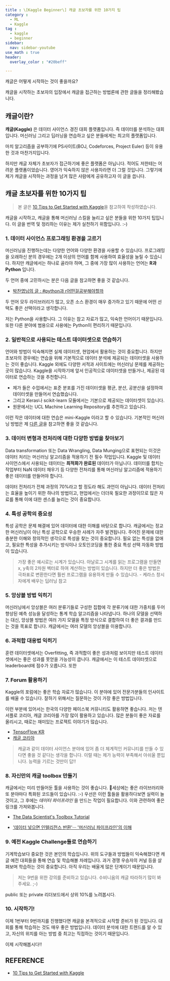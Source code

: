 ```yaml
---
title : \[Kaggle Beginner\] 캐글 초보자를 위한 10가지 팁
category :
  - ML
  - Kaggle
tag :
  - kaggle
  - beginner
sidebar:
  nav: sidebar-youtube
use_math : true
header:
  overlay_color : "#20beff"

---
```


캐글은 어떻게 시작하는 것이 좋을까요?

캐글을 시작하는 초보자의 입장에서 캐글을 접근하는 방법론에 관한 글들을 정리해봤습니다.

## 캐글이란?

**캐글(Kaggle)** 은 데이터 사이언스 경진 대회 플랫폼입니다. 즉 데이터를 분석하는 대회입니다.
머신러닝 그리고 딥러닝을 연습하고 싶은 분들에게는 최고의 플랫폼입니다.

마치 알고리즘을 공부하기에 PS사이트(BOJ, Codeforces, Project Euler) 등이 유용한 것과 마찬가지입니다.

하지만 캐글 자체가 초보자가 접근하기에 좋은 플랫폼은 아닙니다. 적어도 저한테는 어려운 플랫폼이었습니다.
영어가 익숙하지 않은 사용자라면 더 그럴 것입니다. 그렇기에 제가 캐글을 시작하는 과정을 남겨 많은 사람에게 공유하고자 이 글을 씁니다.



## 캐글 초보자를 위한 10가지 팁

> 본 글은 [10 Tips to Get Started with Kaggle](https://opendatascience.com/10-tips-to-get-started-with-kaggle/)을 참고하여 작성하였습니다.

캐글을 시작하고, 캐글을 통해 머신러닝 스킬을 늘리고 싶은 분들을 위한 10가지 팁입니다.
이 글을 번역 및 정리하는 이유는 제가 실천하기 위함입니다. :-)

### 1. 데이터 사이언스 프로그래밍 환경을 고르기

머신러닝을 진행하는데는 다양한 언어와 다양한 환경을 사용할 수 있습니다.
프로그래밍을 오래하신 분의 경우에는 2개 이상의 언어를 함께 사용하여 효율성을 늘릴 수 있습니다.
하지만 캐글에서는 하나로 골라야 하며, 그 중에 가장 많이 사용하는 언어는 **R과 Python** 입니다.

두 언어 중에 고민하시는 분은 다음 글을 참고하면 좋을 것 같습니다.

- [박찬엽님의 글 : #python과 r어떤걸공부해야할까](https://www.facebook.com/story.php?story_fbid=2272737092766126&id=100000895736862&ref=bookmarks)

두 언어 모두 라이브러리가 많고, 오픈 소스 환경이 매우 증가하고 있기 때문에 어떤 선택도 좋은 선택이라고 생각합니다.

저는 Python을 사용합니다. 그 이유는 참고 자료가 많고, 익숙한 언어이기 때문입니다.
또한 다른 분야에 범용으로 사용에는 Python이 편리하기 때문입니다.

### 2. 일반적으로 사용되는 테스트 데이터셋으로 연습하기

언어와 방법이 익숙해지면 실제 데이터셋, 현업에서 활용하는 것이 중요합니다.
하지만 초보자의 경우에는 연습을 위해 기본적으로 데이터 분석에 제공되는 데이터셋을 사용하는 것이 좋습니다.
Kaggle 외에도 다양한 서적과 사이트에는 머신러닝 문제를 제공하는 곳이 많습니다.
Kaggle을 시작하기에 앞서 인공적으로 데이터셋을 만들거나, 제공된 데이터로 연습하는 것을 추천합니다.

- 제가 들은 수업에서는 표준 분포를 가진 데이터셋을 평균, 분산, 공분산을 설정하여 데이터셋을 만들어서 연습했습니다.
- 그리고 Keras나 scikit-learn 모듈에서는 기본으로 제공되는 데이터셋이 있습니다.
- 원문에서는 UCL Machine Learning Repository를 추천하고 있습니다.

이런 작은 데이터에 대한 연습은 mini-Kaggle 이라고 할 수 있습니다. 기본적인 머신러닝 방법은 제 [다른 글](./MLwithPython)을 참고하면 좋을 것 같습니다.

### 3. 데이터 변형과 전처리에 대한 다양한 방법을 찾아보기

Data transformation 또는 Data Wrangling, Data Munging으로 표현되는 이것은 데이터 처리는 머신러닝 알고리즘을 적용하기 전 필수 작업입니다. Kaggle 및 데이터 사이언스에서 사용되는 데이터는 **최적화가 완료된** 데이터가 아닙니다.
데이터를 합치는 작업부터 NaN 데이터 채우기 등 다양한 전처리를 통해 머신러닝 알고리즘에 적용하기 좋은 데이터를 만들어야 합니다.

데이터 전처리가 전체 과정의 70%라고 할 정도라 해도 과언이 아닙니다. 데이터 전처리는 효율을 높이기 위한 하나의 방법이고, 현업에서는 더더욱 필요한 과정이므로 많은 자료를 통해 이에 대한 센스를 늘리는 것이 중요합니다.

### 4. 특성 공학의 중요성

특성 공학은 문제 해결에 있어 데이터에 대한 이해를 바탕으로 합니다. 캐글에서는 정교한 머신러닝이 아닌 특성 공학으로 우승한 사례가 자주 발견됩니다. 주어진 문제에 대한 충분한 이해와 창의적인 생각으로 특성을 찾는 것이 중요합니다. 필요 없는 특성을 없애고, 필요한 특성을 추가시키는 방식이나 오토인코딩을 통한 중요 특성 선택 자동화 방법이 있습니다.

> 가장 좋은 예시로는 시계가 있습니다. 아날로그 시계를 읽는 프로그램을 만들면 x, y축의 2차원 벡터로 하여 계산하는 방법이 있습니다. 하지만 더 좋은 방법은 극좌표로 변환한다면 훨씬 프로그램을 유용하게 만들 수 있습니다. - 케라스 창시자에게 배우는 딥러닝 참고

### 5. 앙상블 방법 익히기

머신러닝에서 앙상블은 여러 분류기들로 구성한 집합에 각 분류기에 대한 가중치를 두어 향상된 예측 성능을 달성하는 통계 학습 알고리즘을 나타냅니다.
하나의 모델을 선택하는 대신, 앙상블 방법은 여러 가지 모델을 특정 방식으로 결합하여 더 좋은 결과를 만드는 것을 목표로 합니다.
캐글에서는 여러 모델의 앙상블을 이용합니다.

### 6. 과적합 대응법 익히기

훈련 데이터셋에서는 Overfitting, 즉 과적합이 좋은 성과처럼 보이지만 테스트 데이터셋에서는 좋은 성과를 못얻을 가능성이 큽니다.
캐글에서는 이 테스트 데이터셋으로 leaderboard에 점수가 오릅니다. 또한

### 7. Forum 활용하기

Kaggle의 포럼에는 좋은 학습 자료가 많습니다. 이 분야에 있어 전문가분들의 인사이트를 배울 수 있습니다.
잘하기 위해서는 질문하는 것이 가장 좋은 방법입니다.

이런 부분에 있어서는 한국의 다양한 페이스북 커뮤니티도 활용하면 좋습니다.
저는 텐서플로 코리아, 캐글 코리아를 가장 많이 활용하고 있습니다.
많은 분들이 좋은 자료를 올리시고, 때로는 재미있는 프로젝트 이야기가 많습니다.

- [TensorFlow KR](https://www.facebook.com/groups/TensorFlowKR/)
- [캐글 코리아](https://www.facebook.com/groups/KaggleKoreaOpenGroup/)

> 캐글과 같이 데이터 사이언스 분야에 있어 좀 더 체계적인 커뮤니티를 만들 수 있다면 좋을 것 같다는 생각을 합니다. 이럴 때는 제가 능력이 부족해서 아쉬울 뿐입니다. 능력을 기르는 것만이 답!!

### 8. 자신만의 캐글 toolbox 만들기

캐글에서는 미리 만들어둔 툴을 사용하는 것이 좋습니다. 세상에는 좋은 라이브러리와 또 분야마다 특화된 코드들이 있습니다. :-)
우선은 이런 툴들을 활용하다보면 실력이 늘것이고, 그 후에는 *데이터 파이프라인* 을 만드는 작업이 필요합니다.
이와 관련하여 좋은 링크를 가져와봅니다.

- [The Data Scientist's Toolbox Tutorial](https://www.kaggle.com/mjbahmani/the-data-scientist-s-toolbox-tutorial-1/notebook)

- ['데이터 넣으면 인텔리전스 반환'··· '머신러닝 파이프라인'의 이해](https://www.ciokorea.com/news/39248)

### 9. 예전 Kaggle Challenge들로 연습하기

기계학습보다 중요한 것은 본인의 학습입니다. 위의 도구들과 방법들이 익숙해졌다면 캐글 예전 대회들을 통해 연습 및 학습해볼 차례입니다.
과거 경쟁 우승자의 커널 등을 살펴보며 학습하는 것이 중요합니다. 아직 우리는 배울게 많은 단계이기 때문입니다.

> 저는 9번을 위한 강의를 준비하고 있습니다. 수비니움의 캐글 따라하기 많이 봐주세요. ;-)

public 또는 private 리더보드에서 상위 10%를 노려봅시다.

### 10. 시작하기!

이제 1번부터 9번까지를 진행했다면 캐글을 본격적으로 시작할 준비가 된 것입니다.
대회를 통해 학습하는 것도 매우 좋은 방법입니다. 데이터 분석에 대한 트렌드를 알 수 있고, 자신의 위치를 아는 방법 중 최고는 직접하는 것이기 때문입니다.

이제 시작해봅시다!!

## REFERENCE

- [10 Tips to Get Started with Kaggle](https://opendatascience.com/10-tips-to-get-started-with-kaggle/)
